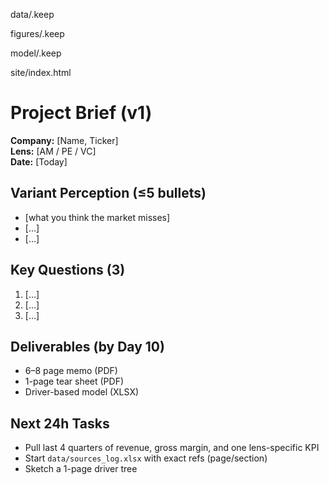 data/.keep

figures/.keep

model/.keep

site/index.html

# Project Brief (v1)

**Company:** [Name, Ticker]  
**Lens:** [AM / PE / VC]  
**Date:** [Today]

## Variant Perception (≤5 bullets)
- [what you think the market misses]
- [...]
- [...]

## Key Questions (3)
1. [...]
2. [...]
3. [...]

## Deliverables (by Day 10)
- 6–8 page memo (PDF)
- 1-page tear sheet (PDF)
- Driver-based model (XLSX)

## Next 24h Tasks
- Pull last 4 quarters of revenue, gross margin, and one lens-specific KPI
- Start `data/sources_log.xlsx` with exact refs (page/section)
- Sketch a 1-page driver tree

